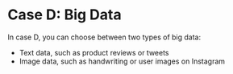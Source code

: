 # Case D: Big Data

In case D, you can choose between two types of big data:

* Text data, such as product reviews or tweets
* Image data, such as handwriting or user images on Instagram


